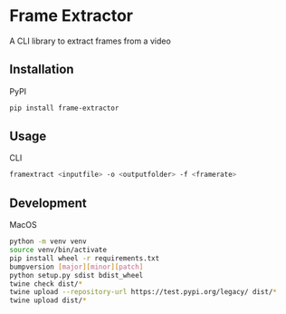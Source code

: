 # Frame Extractor
A CLI library to extract frames from a video

## Installation
PyPI
```bash
pip install frame-extractor
```

## Usage
CLI
```bash
framextract <inputfile> -o <outputfolder> -f <framerate>
```

## Development
MacOS
```bash
python -m venv venv
source venv/bin/activate
pip install wheel -r requirements.txt
bumpversion [major][minor][patch]
python setup.py sdist bdist_wheel
twine check dist/*
twine upload --repository-url https://test.pypi.org/legacy/ dist/*
twine upload dist/*
```
